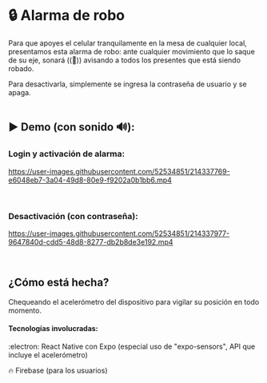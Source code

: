 ﻿# :lock: Alarma de robo

Para que apoyes el celular tranquilamente en la mesa de cualquier local, presentamos esta alarma de robo: ante cualquier movimiento que lo saque de su eje, sonará ((:bell:)) avisando a todos los presentes que está siendo robado.

Para desactivarla, simplemente se ingresa la contraseña de usuario y se apaga.
<br/>
<br/>

## :arrow_forward: Demo (con sonido :loud_sound:):

### Login y activación de alarma:

https://user-images.githubusercontent.com/52534851/214337769-e6048eb7-3a04-49d8-80e9-f9202a0b1bb6.mp4

<br/>

### Desactivación (con contraseña):

https://user-images.githubusercontent.com/52534851/214337977-9647840d-cdd5-48d8-8277-db2b8de3e192.mp4

<br/>

## ¿Cómo está hecha?

Chequeando el acelerómetro del dispositivo para vigilar su posición en todo momento.

#### Tecnologías involucradas:

:electron: React Native con Expo (especial uso de "expo-sensors", API que incluye el acelerómetro)

:fire: Firebase (para los usuarios)
